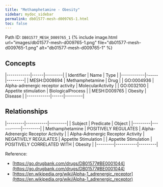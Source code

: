 ```yaml
---
title: "Methamphetamine - Obesity"
sidebar: mydoc_sidebar
permalink: db01577-mesh-d009765-1.html
toc: false 
---
```



Path ID: `DB01577_MESH_D009765_1`
{% include image.html url="images/db01577-mesh-d009765-1.png" file="db01577-mesh-d009765-1.png" alt="db01577-mesh-d009765-1" %}

## Concepts

|------------|------|---------|
| Identifier | Name | Type    |
|------------|------|---------|
| MESH:D008694 | Methamphetamine | Drug |
| GO:0004936 | Alpha-adrenergic receptor activity | MolecularActivity |
| GO:0032100 | Appetite stimulation | BiologicalProcess |
| MESH:D009765 | Obesity | Disease |
|------------|------|---------|

## Relationships

|---------|-----------|---------|
| Subject | Predicate | Object  |
|---------|-----------|---------|
| Methamphetamine | POSITIVELY REGULATES | Alpha-Adrenergic Receptor Activity |
| Alpha-Adrenergic Receptor Activity | NEGATIVELY REGULATES | Appetite Stimulation |
| Appetite Stimulation | POSITIVELY CORRELATED WITH | Obesity |
|---------|-----------|---------|

Reference: 
  - [https://go.drugbank.com/drugs/DB01577#BE0001044](https://go.drugbank.com/drugs/DB01577#BE0001044)
  - [https://en.wikipedia.org/wiki/Alpha-1_adrenergic_receptor](https://en.wikipedia.org/wiki/Alpha-1_adrenergic_receptor)
